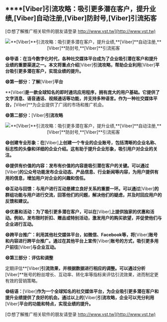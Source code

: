## ****[Viber]**引流攻略：吸引更多潜在客户，提升业绩,**[Viber]**自动注册,**[Viber]**防封号,**[Viber]**引流拓客**

[😍想了解推广相关软件的朋友请登录 http://www.vst.tw](http://www.vst.tw)

 <center><img src="https://vst.tw/MP4/tuiguang/png/2.png" alt="**[Viber]**引流攻略：吸引更多潜在客户，提升业绩,**[Viber]**自动注册,**[Viber]**防封号,**[Viber]**引流拓客"></center>

**😄导语：在当今数字化时代，各种社交媒体平台成为了企业吸引潜在客户和提升业绩的重要渠道之一。本文将重点介绍**[Viber]**引流攻略，帮助企业利用**[Viber]**平台吸引更多潜在客户，实现业绩的提升。**

**😄第一部分：了解**[Viber]**平台**

**[Viber]**是一款全球知名的即时通讯应用程序，拥有庞大的用户基础。它提供了文字消息、语音通话、视频通话等功能，并支持多种语言。作为一种社交媒体平台，**[Viber]**为企业提供了广阔的市场和推广机会。

**😄第二部分：**[Viber]**引流攻略**

 <center><img src="https://vst.tw/MP4/tuiguang/png/3.png" alt="**[Viber]**引流攻略：吸引更多潜在客户，提升业绩,**[Viber]**自动注册,**[Viber]**防封号,**[Viber]**引流拓客"></center>

**😄创建专业形象：在**[Viber]**上创建一个专业的企业账号，包括清晰的企业名称、标志性的头像和详细的企业介绍。这有助于提升企业形象，吸引用户对企业的关注。**

**😄提供有价值的内容：发布有价值的内容是吸引潜在客户的关键。可以通过**[Viber]**的公众号功能发布企业动态、产品信息、行业新闻等内容，为用户提供有用的信息，增加用户对企业的兴趣和信任。**

**😄互动与回馈：与用户进行互动是建立良好关系的重要一环。可以通过**[Viber]**的群组功能与用户进行交流，回答他们的问题，解决他们的疑虑，并及时回应用户的反馈和建议。**

**😄优惠和活动：为了吸引更多潜在客户，可以在**[Viber]**上提供独家的优惠和活动。例如，发布限时折扣、赠品或特别活动，激发用户的购买欲望，并促使他们与企业进行互动。**

**😄跨平台推广：利用其他社交媒体平台，如微信、Facebook等，将**[Viber]**账号和内容进行跨平台推广。通过在其他平台上宣传**[Viber]**账号的方式，吸引更多用户前往**[Viber]**与企业互动。**

**😄第三部分：评估和调整**

定期评估**[Viber]**引流效果，并根据数据进行相应的调整。可以通过分析**[Viber]**账号的粉丝增长、互动率、转化率等指标来评估引流效果，进而制定更有效的营销策略。

**😄结语：**[Viber]**作为一个全球知名的社交媒体平台，为企业吸引更多潜在客户和提升业绩提供了良好的机会。通过以上的**[Viber]**引流攻略，企业可以充分利用**[Viber]**平台的功能和特点，实现业绩的提升。**

[😍想了解推广相关软件的朋友请登录 http://www.vst.tw](http://www.vst.tw)



